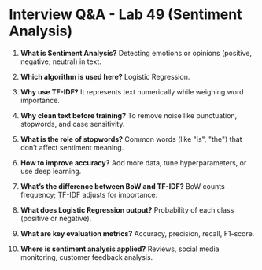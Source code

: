 # Interview Q&A - Lab 49 (Sentiment Analysis)

1. **What is Sentiment Analysis?**
   Detecting emotions or opinions (positive, negative, neutral) in text.

2. **Which algorithm is used here?**
   Logistic Regression.

3. **Why use TF-IDF?**
   It represents text numerically while weighing word importance.

4. **Why clean text before training?**
   To remove noise like punctuation, stopwords, and case sensitivity.

5. **What is the role of stopwords?**
   Common words (like "is", "the") that don’t affect sentiment meaning.

6. **How to improve accuracy?**
   Add more data, tune hyperparameters, or use deep learning.

7. **What’s the difference between BoW and TF-IDF?**
   BoW counts frequency; TF-IDF adjusts for importance.

8. **What does Logistic Regression output?**
   Probability of each class (positive or negative).

9. **What are key evaluation metrics?**
   Accuracy, precision, recall, F1-score.

10. **Where is sentiment analysis applied?**
    Reviews, social media monitoring, customer feedback analysis.
